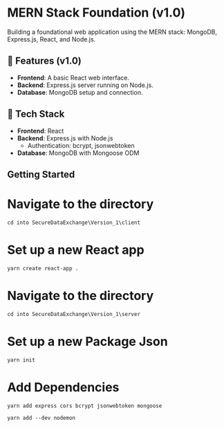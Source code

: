 # MERN Stack Foundation (v1.0)

Building a foundational web application using the MERN stack: MongoDB, Express.js, React, and Node.js.

## 🌟 Features (v1.0)

- **Frontend**: A basic React web interface.
- **Backend**: Express.js server running on Node.js.
- **Database**: MongoDB setup and connection.

## 🔧 Tech Stack

- **Frontend**: React
- **Backend**: Express.js with Node.js
  - Authentication: bcrypt, jsonwebtoken
- **Database**: MongoDB with Mongoose ODM

## Getting Started

# Navigate to the directory
```cd into SecureDataExchange\Version_1\client ```

# Set up a new React app
```yarn create react-app . ```

# Navigate to the directory
``` cd into SecureDataExchange\Version_1\server ```

# Set up a new Package Json
``` yarn init ```

# Add Dependencies
 ``` yarn add express cors bcrypt jsonwebtoken mongoose ```
 
 ``` yarn add --dev nodemon ```
